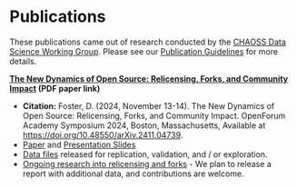 # Publications

These publications came out of research conducted by the [CHAOSS Data Science Working Group](https://github.com/chaoss/wg-data-science). Please see our [Publication Guidelines](publication-guidelines.md) for more details.

**[The New Dynamics of Open Source: Relicensing, Forks, and Community Impact](https://github.com/chaoss/wg-data-science/blob/main/publications/Foster-OFA-New-Dynamics-Open-Source-Relicensing-Forks-Community-Impact-2024.pdf) (PDF paper link)**

* **Citation:** Foster, D. (2024, November 13-14). The New Dynamics of Open Source: Relicensing, Forks, and Community Impact. OpenForum Academy Symposium 2024, Boston, Massachusetts, Available at https://doi.org/10.48550/arXiv.2411.04739.
* [Paper](https://github.com/chaoss/wg-data-science/blob/main/publications/Foster-OFA-New-Dynamics-Open-Source-Relicensing-Forks-Community-Impact-2024.pdf) and [Presentation Slides](https://fastwonderblog.com/wp-content/uploads/2024/11/Dawn-Foster-New-Dynamics-Relicensing-Forks-OFA-2024.pdf)
* [Data files](https://github.com/chaoss/wg-data-science/releases/tag/v1.0-OFA-2024) released for replication, validation, and / or exploration.
* [Ongoing research into relicensing and forks](https://github.com/chaoss/wg-data-science/tree/main/dataset/license-changes/fork-case-study) - We plan to release a report with additional data, and contributions are welcome.


